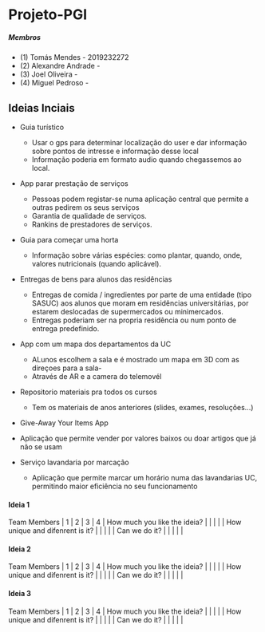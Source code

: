 # Projeto-PGI

##### Membros
 - (1) Tomás Mendes - 2019232272
 - (2) Alexandre Andrade - 
 - (3) Joel Oliveira - 
 - (4) Miguel Pedroso - 

## Ideias Inciais

- Guia turístico
  - Usar o gps para determinar localização do user e dar informação sobre pontos de intresse e informação desse local
  - Informação poderia em formato audio quando chegassemos ao local.
 
- App parar prestação de serviços
  - Pessoas podem registar-se numa aplicação central que permite a outras pedirem os seus serviços
  - Garantia de qualidade de serviços.
  - Rankins de prestadores de serviços.

- Guia para começar uma horta
  - Informação sobre várias espécies: como plantar, quando, onde, valores nutricionais (quando aplicável).

- Entregas de bens para alunos das residências
  - Entregas de comida / ingredientes por parte de uma entidade (tipo SASUC) aos alunos que moram em residências universitárias, por estarem deslocadas de supermercados ou minimercados.
  - Entregas poderiam ser na propria residência ou num ponto de entrega predefinido.
 
- App com um mapa dos departamentos da UC
  - ALunos escolhem a sala e é mostrado um mapa em 3D com as direçoes para a sala-
  - Através de AR e a camera do telemovél

- Repositorio materiais pra todos os cursos
  - Tem os materiais de anos  anteriores (slides, exames, resoluções...)
  
 - Give-Away Your Items App
  - Aplicação que permite vender por valores baixos ou doar artigos que já não se usam
  
 - Serviço lavandaria por marcação
   - Aplicação que permite marcar um horário numa das lavandarias UC, permitindo maior eficiência no seu funcionamento


#### Ideia 1
Team Members                    | 1 | 2 | 3 | 4 |
How much you like the ideia?    |   |   |   |   |
How unique and difenrent is it? |   |   |   |   |
Can we do it?                   |   |   |   |   |


#### Ideia 2
Team Members                    | 1 | 2 | 3 | 4 |
How much you like the ideia?    |   |   |   |   |
How unique and difenrent is it? |   |   |   |   |
Can we do it?                   |   |   |   |   |


#### Ideia 3
Team Members                    | 1 | 2 | 3 | 4 |
How much you like the ideia?    |   |   |   |   |
How unique and difenrent is it? |   |   |   |   |
Can we do it?                   |   |   |   |   |

 
